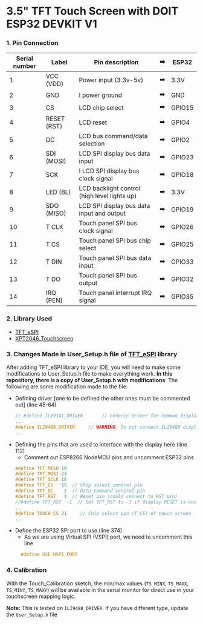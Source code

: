 # 3.5" TFT Touch Screen with DOIT ESP32 DEVKIT V1   
### 1. Pin Connection


| Serial number | Label       | 	Pin description                             | ➡️  | ESP32  |
|---------------|-------------|----------------------------------------------|-----|--------|
| 1	            | VCC (VDD)   | 	Power input (3.3v-5v)                       | ➡️  | 3.3V   |
| 2	            | GND	        | I power ground                               | ➡️  | GND    |
| 3	            | CS	         | LCD chip select                              | ➡️  | GPIO15 |
| 4	            | RESET (RST) | 	LCD reset                                   | ➡️  | GPIO4  |
| 5	            | DC	         | LCD bus command/data selection               | ➡️  | GPIO2  |
| 6	            | SDI (MOSI)	 | LCD SPI display bus data input               | ➡️  | GPIO23 |
| 7	            | SCK	        | I LCD SPI display bus clock signal           | ➡️  | GPIO18 |
| 8	            | LED (BL)	   | LCD backlight control (high level lights up) | ➡️  | 3.3V   |
| 9	            | SDO (MISO)	 | LCD SPI display bus data input and output    | ➡️  | GPIO19 |
| 10	           | T CLK	      | Touch panel SPI bus clock signal             | ➡️  | GPIO26 |
| 11	           | T CS	       | Touch panel SPI bus chip select              | ➡️  | GPIO25 |
| 12	           | T DIN	      | Touch panel SPI bus data input               | ➡️  | GPIO33 |
| 13	           | T DO	       | Touch panel SPI bus output                   | ➡️  | GPIO32 |
| 14	           | IRQ (PEN)   | 	Touch panel interrupt IRQ signal            | ➡️  | GPIO35 |

### 2. Library Used
- [TFT_eSPI](https://github.com/Bodmer/TFT_eSPI)
- [XPT2046_Touchscreen](https://github.com/PaulStoffregen/XPT2046_Touchscreen)
### 3. Changes Made in User_Setup.h file of [TFT_eSPI](https://github.com/Bodmer/TFT_eSPI) library
After adding TFT_eSPI library to your IDE, you will need to make some modifications to User_Setup.h file to make everything work. **In this repository, there is a copy of User_Setup.h with modifications**. The following are some modification made to the file: 
- Defining driver [one to be defined the other ones must be commented out] (line 45-64)
  ```cpp
  // #define ILI9341_DRIVER       // Generic driver for common displays
  ...
  #define ILI9488_DRIVER     // WARNING: Do not connect ILI9488 display SDO to MISO if other devices share the SPI bus (TFT SDO does NOT tristate when CS is high)
  ...
  ```
- Defining the pins that are used to interface with the display here (line 112)
  - Comment out  ESP8266 NodeMCU pins and uncomment ESP32 pins 
  ```cpp
  #define TFT_MISO 19
  #define TFT_MOSI 23
  #define TFT_SCLK 18
  #define TFT_CS   15  // Chip select control pin
  #define TFT_DC    2  // Data Command control pin
  #define TFT_RST   4  // Reset pin (could connect to RST pin)
  //#define TFT_RST  -1  // Set TFT_RST to -1 if display RESET is connected to ESP32 board RST
  ...
  #define TOUCH_CS 21     // Chip select pin (T_CS) of touch screen 
  ...
  ```
- Define the ESP32 SPI port to use (line 374)
  - As we are using Virtual SPI (VSPI) port, we need to uncomment this line
  ```cpp
    #define USE_HSPI_PORT 
  ```
### 4. Calibration
With the Touch_Calibration sketch, the min/max values (`TS_MINX`, `TS_MAXX`, `TS_MINY`, `TS_MAXY`) will be available in the serial monitor for direct use in your touchscreen mapping logic.

**Note:** This is tested on `ILI9488_DRIVER`. If you have different type, update the `User_Setup.h` file

